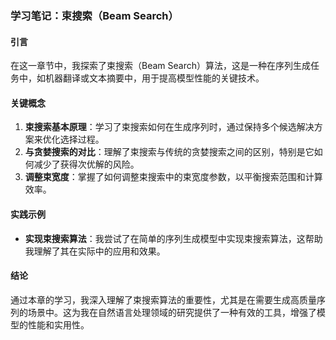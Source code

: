 ### 学习笔记：束搜索（Beam Search）

#### 引言
在这一章节中，我探索了束搜索（Beam Search）算法，这是一种在序列生成任务中，如机器翻译或文本摘要中，用于提高模型性能的关键技术。

#### 关键概念
1. **束搜索基本原理**：学习了束搜索如何在生成序列时，通过保持多个候选解决方案来优化选择过程。
2. **与贪婪搜索的对比**：理解了束搜索与传统的贪婪搜索之间的区别，特别是它如何减少了获得次优解的风险。
3. **调整束宽度**：掌握了如何调整束搜索中的束宽度参数，以平衡搜索范围和计算效率。

#### 实践示例
- **实现束搜索算法**：我尝试了在简单的序列生成模型中实现束搜索算法，这帮助我理解了其在实际中的应用和效果。

#### 结论
通过本章的学习，我深入理解了束搜索算法的重要性，尤其是在需要生成高质量序列的场景中。这为我在自然语言处理领域的研究提供了一种有效的工具，增强了模型的性能和实用性。